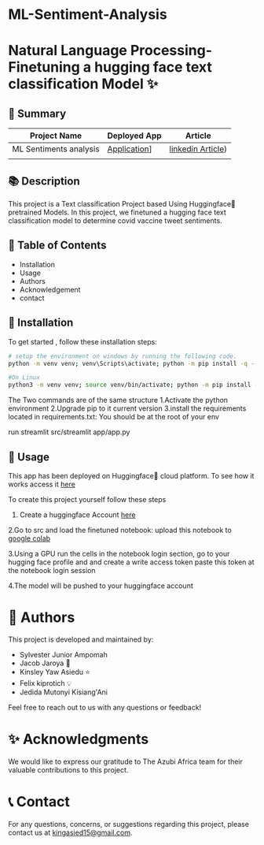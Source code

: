 # ML-Sentiment-Analysis
# Natural Language Processing-Finetuning a hugging face text classification Model ✨

🔁 **Summary**
---

| Project Name | Deployed App | Article |
|--------------|--------------|---------|
|ML Sentiments analysis|[Application](https://huggingface.co/spaces/KingAsiedu/sentiment)]|[linkedin Article](https://www.linkedin.com/pulse/comprehensive-guide-fine-tuning-sentiment-analysis-models-kingsley))
|              |              |         |

📚 **Description**
---

 This project is a Text classification Project based Using Huggingface🤗 pretrained Models.
 In this project, we finetuned a hugging face text classification model to determine covid vaccine tweet sentiments.

📖 **Table of Contents**
----
- Installation
- Usage
- Authors
- Acknowledgement
- contact

🔧 **Installation**
-----------------
To get started , follow these installation steps:
```bash
# setup the environment on windows by running the following code.
python -m venv venv; venv\Scripts\activate; python -m pip install -q --upgrade pip; python -m pip install -r requirements.txt  

#On Linux
python3 -m venv venv; source venv/bin/activate; python -m pip install -q --upgrade pip; python -m pip install -r requirements.txt 

```
The Two commands are of the same structure
1.Activate the python environment
2.Upgrade pip to it current version
3.install the requirements located in requirements.txt: You should be at the root of your env

run streamlit src/streamlit app/app.py


🚀 **Usage**
-----------------
This app has been deployed on Huggingface🤗 cloud platform. To see how it works
access it [here](https://huggingface.co/spaces/KingAsiedu/sentiment)

To create this project yourself follow these steps
1. Create a huggingface Account [here](https://huggingface.co)

2.Go to src and load the finetuned notebook: upload this notebook to [google colab](https://colab.research.google.com/)

3.Using a GPU run the cells in the notebook login section, go to your hugging face profile and and create a write access token paste this token at the notebook login session

4.The model will be pushed to your huggingface account

👥 **Authors**
=================

This project is developed and maintained by:
- Sylvester Junior Ampomah
- Jacob Jaroya 🚀
- Kinsley Yaw Asiedu ⭐️
- Felix kiprotich 💡
- Jedida Mutonyi Kisiang'Ani
  
Feel free to reach out to us with any questions or feedback!


✨ **Acknowledgments**
=================

We would like to express our gratitude to The Azubi Africa team for their valuable contributions to this project.

📞 **Contact**
=================

For any questions, concerns, or suggestions regarding  this project, please contact us at kingasied15@gmail.com.



